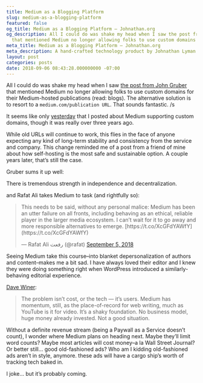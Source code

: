 ```yaml
---
title: Medium as a Blogging Platform
slug: medium-as-a-blogging-platform
featured: false
og_title: Medium as a Blogging Platform – Johnathan.org
og_description: All I could do was shake my head when I saw the post from John Gruber
  that mentioned Medium no longer allowing folks to use custom domains for their Medium-host
meta_title: Medium as a Blogging Platform – Johnathan.org
meta_description: A hand-crafted technology product by Johnathan Lyman
layout: post
categories: posts
date: 2018-09-06 08:43:28.000000000 -07:00
---
```


All I could do was shake my head when I saw [the post from John Gruber](https://daringfireball.net/linked/2018/09/04/medium-domain-name) that mentioned Medium no longer allowing folks to use custom domains for their Medium-hosted publications (read: blogs). The alternative solution is to resort to a `medium.com/publication URL`. That sounds fantastic. /s

It seems like only [yesterday](https://johnathan.org/posts/2015/07/custom-domains-on-medium.html) that I posted about Medium supporting custom domains, though it was really over three years ago.

While old URLs will continue to work, this flies in the face of anyone expecting any kind of long-term stability and consistency from the service and company. This change reminded me of a post from a friend of mine about how self-hosting is the most safe and sustainable option. A couple years later, that’s still the case.

Gruber sums it up well:

There is tremendous strength in independence and decentralization.

and Rafat Ali takes Medium to task (and rightfully so):

<blockquote class="twitter-tweet">
This needs to be said, without any personal malice: Medium has been an utter failure on all fronts, including behaving as an ethical, reliable player in the larger media ecosystem. I can’t wait for it to go away and more responsible alternatives to emerge. [https://t.co/XcGFdYAWfY](https://t.co/XcGFdYAWfY)

— Rafat Ali رفعت (@rafat) [September 5, 2018](https://twitter.com/rafat/status/1037371592496570372?ref_src=twsrc%5Etfw)
</blockquote>
<script async src="https://platform.twitter.com/widgets.js" charset="utf-8"></script>

Seeing Medium take this course–into blanket depersonalization of authors and content–makes me a bit sad. I have always loved their editor and I knew they were doing something right when WordPress introduced a similarly-behaving editorial experience.

[Dave Winer](http://scripting.com/2018/09/05.html#a162220):

> The problem isn’t cost, or the tech — it’s users. Medium has momentum, still, as the place-of-record for web writing, much as YouTube is it for video. It’s a shaky foundation. No business model, huge money already invested. Not a good situation.

Without a definite revenue stream (being a Paywall as a Service doesn’t count), I wonder where Medium plans on heading next. Maybe they’ll limit word counts? Maybe most articles will cost money–a la Wall Street Journal? Or better still… good old-fashioned ads? Who am I kidding old-fashioned ads aren’t in style, anymore. these ads will have a cargo ship’s worth of tracking tech baked in.

I joke… but it’s probably coming.

